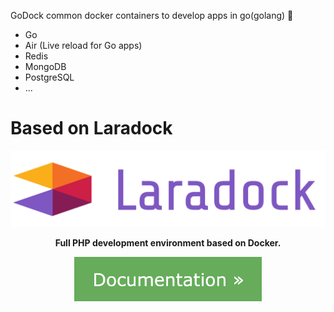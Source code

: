 GoDock
common docker containers to develop apps in go(golang) :construction:

- Go
- Air (Live reload for Go apps)
- Redis
- MongoDB
- PostgreSQL
- ...

<p align="center">
    <h1>Based on Laradock</h1>    
</p>

<p align="center">
    <a href="https://github.com/laradock/laradock">
        <img src="https://github.com/laradock/laradock/blob/master/.github/home-page-images/laradock-logo.jpg" alt="Laradock Logo"/>
    </a>
</p>

<p align="center"><b>Full PHP development environment based on Docker.</b></p>

<p align="center">
	<a href="http://laradock.io">
	   <img src="https://raw.githubusercontent.com/laradock/laradock/master/.github/home-page-images/documentation-button.png" width="300px" alt="Laradock Documentation"/>
	</a>
</p>